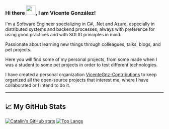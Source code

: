 ### Hi there <img src="https://raw.githubusercontent.com/MartinHeinz/MartinHeinz/master/wave.gif" width="30px">, I am Vicente González!

I'm a Software Engineer specializing in C#, .Net and Azure, especially in distributed systems and backend processes, always with preference for using good practices and with SOLID principles in mind.

Passionate about learning new things through colleagues, talks, blogs, and pet projects.

Here you will find some of my personal projects, from some made when I was a student to some pet projects in order to test different technologies.

I have created a personal organization [VicenteGnz-Contributions](https://github.com/vicentegnz-contributions)
 to keep organized all the open-source projects that interest me, where I have collaborated or I intend to do it.

---

## &#x1f4c8; My GitHub Stats

[![Catalin's GitHub stats](https://github-readme-stats.vercel.app/api?username=vicentegnz&theme=dark)](https://github.com/anuraghazra/github-readme-stats)   [![Top Langs](https://github-readme-stats.vercel.app/api/top-langs/?username=vicentegnz&hide=java,html,css&theme=dark)](https://github.com/anuraghazra/github-readme-stats)
